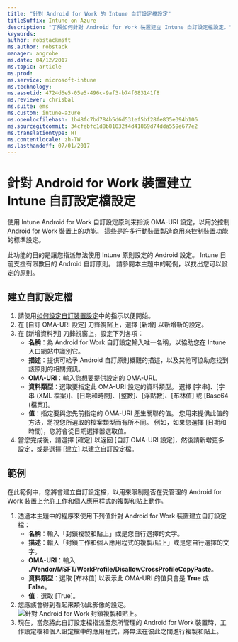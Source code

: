 ```yaml
---
title: "針對 Android for Work 的 Intune 自訂設定檔設定"
titleSuffix: Intune on Azure
description: "了解如何針對 Android for Work 裝置建立 Intune 自訂設定檔設定。"
keywords: 
author: robstackmsft
ms.author: robstack
manager: angrobe
ms.date: 04/12/2017
ms.topic: article
ms.prod: 
ms.service: microsoft-intune
ms.technology: 
ms.assetid: 4724d6e5-05e5-496c-9af3-b74f083141f8
ms.reviewer: chrisbal
ms.suite: ems
ms.custom: intune-azure
ms.openlocfilehash: 1b48fc7bd784b5d6d531ef5bf28fe835e394b106
ms.sourcegitcommit: 34cfebfc1d8b81032f4d41869d74dda559e677e2
ms.translationtype: HT
ms.contentlocale: zh-TW
ms.lasthandoff: 07/01/2017
---
```

# <a name="create-intune-custom-profile-settings-for-android-for-work-devices"></a>針對 Android for Work 裝置建立 Intune 自訂設定檔設定

使用 Intune Android for Work 自訂設定原則來指派 OMA-URI 設定，以用於控制 Android for Work 裝置上的功能。 這些是許多行動裝置製造商用來控制裝置功能的標準設定。

此功能的目的是讓您指派無法使用 Intune 原則設定的 Android 設定。 Intune 目前支援有限數目的 Android 自訂原則。 請參閱本主題中的範例，以找出您可以設定的原則。

## <a name="create-a-custom-profile"></a>建立自訂設定檔

1. 請使用[如何設定自訂裝置設定](custom-settings-configure.md)中的指示以便開始。
2. 在 [自訂 OMA-URI 設定] 刀鋒視窗上，選擇 [新增] 以新增新的設定。
3. 在 [新增資料列] 刀鋒視窗上，設定下列各項︰
    - **名稱**：為 Android for Work 自訂設定輸入唯一名稱，以協助您在 Intune 入口網站中識別它。
    - **描述**：提供可給予 Android 自訂原則概觀的描述，以及其他可協助您找到該原則的相關資訊。
    - **OMA-URI**：輸入您想要提供設定的 OMA-URI。
    - **資料類型**：選取要指定此 OMA-URI 設定的資料類型。 選擇 [字串]、[字串 (XML 檔案)]、[日期和時間]、[整數]、[浮點數]、[布林值] 或 [Base64 (檔案)]。
    - **值**：指定要與您先前指定的 OMA-URI 產生關聯的值。 您用來提供此值的方法，將視您所選取的檔案類型而有所不同。 例如，如果您選擇 [日期和時間]，您將會從日期選擇器選取值。
4. 當您完成後，請選擇 [確定] 以返回 [自訂 OMA-URI 設定]，然後請新增更多設定，或是選擇 [建立] 以建立自訂設定檔。


## <a name="example"></a>範例

在此範例中，您將會建立自訂設定檔，以用來限制是否在受管理的 Android for Work 裝置上允許工作和個人應用程式的複製和貼上動作。

1. 透過本主題中的程序來使用下列值針對 Android for Work 裝置建立自訂設定檔：
    - **名稱**：輸入「封鎖複製和貼上」或是您自行選擇的文字。
    - **描述**：輸入「封鎖工作和個人應用程式的複製/貼上」或是您自行選擇的文字。
    - **OMA-URI**：輸入 **./Vendor/MSFT/WorkProfile/DisallowCrossProfileCopyPaste**。
    - **資料類型**：選取 [布林值] 以表示此 OMA-URI 的值只會是 **True** 或 **False**。
    - **值**︰選取 [True]。
2. 您應該會得到看起來類似此影像的設定。
![針對 Android for Work 封鎖複製和貼上](./media/custom-policy-afw-copy-paste.png)。
3. 現在，當您將此自訂設定檔指派至您所管理的 Android for Work 裝置時，工作設定檔和個人設定檔中的應用程式，將無法在彼此之間進行複製和貼上。